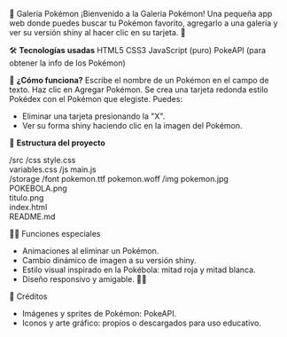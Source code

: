 📸 Galería Pokémon
¡Bienvenido a la Galería Pokémon!
Una pequeña app web donde puedes buscar tu Pokémon favorito, agregarlo a una galería y ver su versión shiny al hacer clic en su tarjeta. 🌟

🛠️ **Tecnologías** **usadas**
HTML5
CSS3
JavaScript (puro)
PokeAPI (para obtener la info de los Pokémon)

🚀 **¿Cómo funciona?**
Escribe el nombre de un Pokémon en el campo de texto.
Haz clic en Agregar Pokémon.
Se crea una tarjeta redonda estilo Pokédex con el Pokémon que elegiste.
Puedes:
- Eliminar una tarjeta presionando la "X".
- Ver su forma shiny haciendo clic en la imagen del Pokémon.

📂 **Estructura del proyecto**

/src
  /css
    style.css       
    variables.css
  /js
    main.js        
  /storage
    /font
      pokemon.ttf
      pokemon.woff
    /img
      pokemon.jpg   
      POKEBOLA.png  
      titulo.png    
index.html          
README.md           


🧙‍♂️ Funciones especiales
- Animaciones al eliminar un Pokémon.
- Cambio dinámico de imagen a su versión shiny.
- Estilo visual inspirado en la Pokébola: mitad roja y mitad blanca.
- Diseño responsivo y amigable. 📱✨



📢 Créditos
- Imágenes y sprites de Pokémon: PokeAPI.
- Iconos y arte gráfico: propios o descargados para uso educativo.